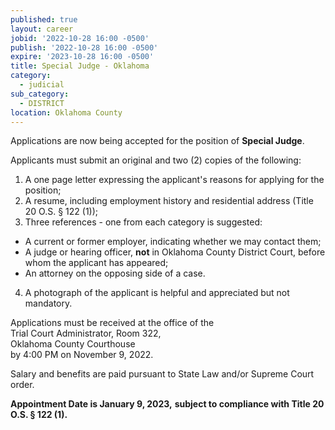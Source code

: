 ```yaml
---
published: true
layout: career
jobid: '2022-10-28 16:00 -0500'
publish: '2022-10-28 16:00 -0500'
expire: '2023-10-28 16:00 -0500'
title: Special Judge - Oklahoma
category:
  - judicial
sub_category:
  - DISTRICT
location: Oklahoma County
---
```

Applications are now being accepted for the position of **Special Judge**. 

Applicants must submit an original and two (2) copies of the following:

1.	A one page letter expressing the applicant's reasons for applying for the position;
2.	A resume, including employment history and residential address (Title 20 O.S. &sect; 122 (1));
3.	Three references - one from each category is suggested: 
  - A current or former employer, indicating whether we may contact them;
  - A judge or hearing officer, **not** in Oklahoma County District Court, before whom the applicant has appeared;
  - An attorney on the opposing side of a case.
4.	A photograph of the applicant is helpful and appreciated but not mandatory. 

Applications must be received at the office of the   
Trial Court Administrator, Room 322,   
Oklahoma County Courthouse   
by 4:00 PM on November 9, 2022.

Salary and benefits are paid pursuant to State Law and/or Supreme Court order.

**Appointment Date is January 9, 2023,**
**subject to compliance with Title 20 O.S. &sect; 122 (1).**